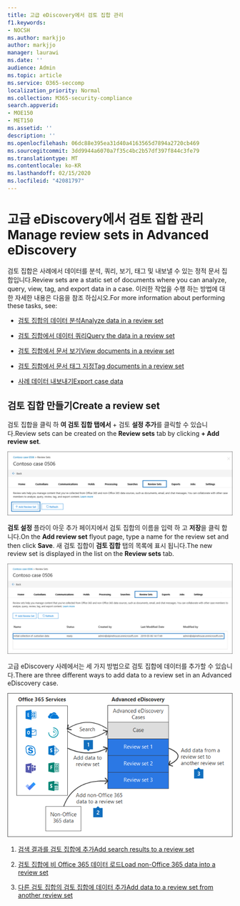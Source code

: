 ```yaml
---
title: 고급 eDiscovery에서 검토 집합 관리
f1.keywords:
- NOCSH
ms.author: markjjo
author: markjjo
manager: laurawi
ms.date: ''
audience: Admin
ms.topic: article
ms.service: O365-seccomp
localization_priority: Normal
ms.collection: M365-security-compliance
search.appverid:
- MOE150
- MET150
ms.assetid: ''
description: ''
ms.openlocfilehash: 06dc88e395ea31d40a4163565d7894a2720cb469
ms.sourcegitcommit: 3dd9944a6070a7f35c4bc2b57df397f844c3fe79
ms.translationtype: MT
ms.contentlocale: ko-KR
ms.lasthandoff: 02/15/2020
ms.locfileid: "42081797"
---
```

# <a name="manage-review-sets-in-advanced-ediscovery"></a><span data-ttu-id="d40b6-102">고급 eDiscovery에서 검토 집합 관리</span><span class="sxs-lookup"><span data-stu-id="d40b6-102">Manage review sets in Advanced eDiscovery</span></span>

<span data-ttu-id="d40b6-103">검토 집합은 사례에서 데이터를 분석, 쿼리, 보기, 태그 및 내보낼 수 있는 정적 문서 집합입니다.</span><span class="sxs-lookup"><span data-stu-id="d40b6-103">Review sets are a static set of documents where you can analyze, query, view, tag, and export data in a case.</span></span> <span data-ttu-id="d40b6-104">이러한 작업을 수행 하는 방법에 대 한 자세한 내용은 다음을 참조 하십시오.</span><span class="sxs-lookup"><span data-stu-id="d40b6-104">For more information about performing these tasks, see:</span></span>

- [<span data-ttu-id="d40b6-105">검토 집합의 데이터 분석</span><span class="sxs-lookup"><span data-stu-id="d40b6-105">Analyze data in a review set</span></span>](analyzing-data-in-review-set.md)

- [<span data-ttu-id="d40b6-106">검토 집합에서 데이터 쿼리</span><span class="sxs-lookup"><span data-stu-id="d40b6-106">Query the data in a review set</span></span>](review-set-search.md)

- [<span data-ttu-id="d40b6-107">검토 집합에서 문서 보기</span><span class="sxs-lookup"><span data-stu-id="d40b6-107">View documents in a review set</span></span>](view-documents-in-review-set.md)

- [<span data-ttu-id="d40b6-108">검토 집합에서 문서 태그 지정</span><span class="sxs-lookup"><span data-stu-id="d40b6-108">Tag documents in a review set</span></span>](tagging-documents.md)

- [<span data-ttu-id="d40b6-109">사례 데이터 내보내기</span><span class="sxs-lookup"><span data-stu-id="d40b6-109">Export case data</span></span>](exporting-data-ediscover20.md)

## <a name="create-a-review-set"></a><span data-ttu-id="d40b6-110">검토 집합 만들기</span><span class="sxs-lookup"><span data-stu-id="d40b6-110">Create a review set</span></span>

<span data-ttu-id="d40b6-111">검토 집합을 클릭 하 **여 검토 집합 탭에서** + 검토 **설정 추가**를 클릭할 수 있습니다.</span><span class="sxs-lookup"><span data-stu-id="d40b6-111">Review sets can be created on the **Review sets** tab by clicking **+ Add review set**.</span></span>

![검토 설정 추가](../media/f45c51d9-585d-47d1-b7fb-0288715e0b6a.png)

<span data-ttu-id="d40b6-113">**검토 설정** 플라이 아웃 추가 페이지에서 검토 집합의 이름을 입력 하 고 **저장**을 클릭 합니다.</span><span class="sxs-lookup"><span data-stu-id="d40b6-113">On the **Add review set** flyout page, type a name for the review set and then click **Save**.</span></span> <span data-ttu-id="d40b6-114">새 검토 집합이 **검토 집합** 탭의 목록에 표시 됩니다.</span><span class="sxs-lookup"><span data-stu-id="d40b6-114">The new review set is displayed in the list on the **Review sets** tab.</span></span>

![검토 설정 탭에 나열 된 새 검토 집합](../media/AeDnewreviewset.png)

<span data-ttu-id="d40b6-116">고급 eDiscovery 사례에서는 세 가지 방법으로 검토 집합에 데이터를 추가할 수 있습니다.</span><span class="sxs-lookup"><span data-stu-id="d40b6-116">There are three different ways to add data to a review set in an Advanced eDiscovery case.</span></span>

![검토 집합에 추가 하는 세 가지 방법](../media/1f1f4efd-c03b-4255-bc3d-df358e56549c.png)

1. [<span data-ttu-id="d40b6-118">검색 결과를 검토 집합에 추가</span><span class="sxs-lookup"><span data-stu-id="d40b6-118">Add search results to a review set</span></span>](add-data-to-review-set.md)

2. [<span data-ttu-id="d40b6-119">검토 집합에 비 Office 365 데이터 로드</span><span class="sxs-lookup"><span data-stu-id="d40b6-119">Load non-Office 365 data into a review set</span></span>](load-non-office365-data.md)

3. [<span data-ttu-id="d40b6-120">다른 검토 집합의 검토 집합에 데이터 추가</span><span class="sxs-lookup"><span data-stu-id="d40b6-120">Add data to a review set from another review set</span></span>](add-data-to-review-set-from-another-review-set.md)
